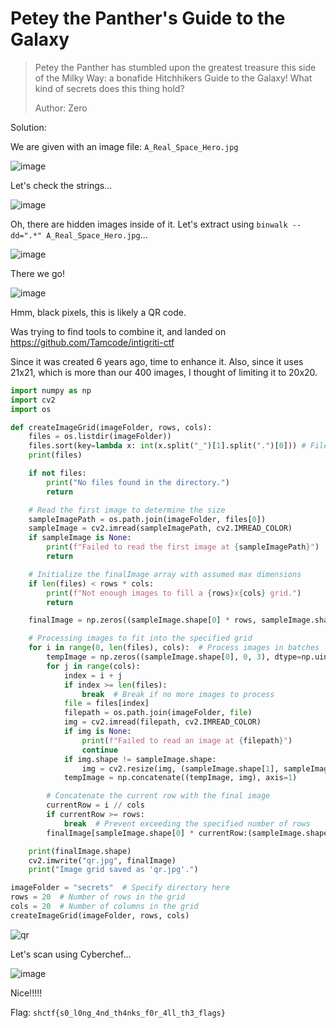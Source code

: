 # Petey the Panther's Guide to the Galaxy

> Petey the Panther has stumbled upon the greatest treasure this side of the Milky Way: a bonafide Hitchhikers Guide to the Galaxy! What kind of secrets does this thing hold?
> 
> Author: Zero

Solution:

We are given with an image file: `A_Real_Space_Hero.jpg`

![image](A_Real_Space_Hero.jpg)

Let's check the strings...

![image](1.png)

Oh, there are hidden images inside of it. Let's extract using `binwalk --dd=".*" A_Real_Space_Hero.jpg`...

![image](2.png)

There we go!

![image](3.png)

Hmm, black pixels, this is likely a QR code.

Was trying to find tools to combine it, and landed on https://github.com/Tamcode/intigriti-ctf

Since it was created 6 years ago, time to enhance it. Also, since it uses 21x21, which is more than our 400 images, I thought of limiting it to 20x20.

```python
import numpy as np
import cv2
import os

def createImageGrid(imageFolder, rows, cols):
    files = os.listdir(imageFolder))
    files.sort(key=lambda x: int(x.split("_")[1].split(".")[0])) # Filename is like image_1.jpg, image_2.jpg, image_3.jpg
    print(files)

    if not files:
        print("No files found in the directory.")
        return

    # Read the first image to determine the size
    sampleImagePath = os.path.join(imageFolder, files[0])
    sampleImage = cv2.imread(sampleImagePath, cv2.IMREAD_COLOR)
    if sampleImage is None:
        print(f"Failed to read the first image at {sampleImagePath}")
        return

    # Initialize the finalImage array with assumed max dimensions
    if len(files) < rows * cols:
        print(f"Not enough images to fill a {rows}x{cols} grid.")
        return

    finalImage = np.zeros((sampleImage.shape[0] * rows, sampleImage.shape[1] * cols, 3), dtype=np.uint8)

    # Processing images to fit into the specified grid
    for i in range(0, len(files), cols):  # Process images in batches
        tempImage = np.zeros((sampleImage.shape[0], 0, 3), dtype=np.uint8)  # Reset tempImage for each row
        for j in range(cols):
            index = i + j
            if index >= len(files):
                break  # Break if no more images to process
            file = files[index]
            filepath = os.path.join(imageFolder, file)
            img = cv2.imread(filepath, cv2.IMREAD_COLOR)
            if img is None:
                print(f"Failed to read an image at {filepath}")
                continue
            if img.shape != sampleImage.shape:
                img = cv2.resize(img, (sampleImage.shape[1], sampleImage.shape[0]))
            tempImage = np.concatenate((tempImage, img), axis=1)

        # Concatenate the current row with the final image
        currentRow = i // cols
        if currentRow >= rows:
            break  # Prevent exceeding the specified number of rows
        finalImage[sampleImage.shape[0] * currentRow:(sampleImage.shape[0] * currentRow + sampleImage.shape[0]), :, :] = tempImage

    print(finalImage.shape)
    cv2.imwrite("qr.jpg", finalImage)
    print("Image grid saved as 'qr.jpg'.")

imageFolder = "secrets"  # Specify directory here
rows = 20  # Number of rows in the grid
cols = 20  # Number of columns in the grid
createImageGrid(imageFolder, rows, cols)
```

![qr](qr.jpg)

Let's scan using Cyberchef...

![image](4.png)

Nice!!!!!

Flag: `shctf{s0_l0ng_4nd_th4nks_f0r_4ll_th3_flags}`
